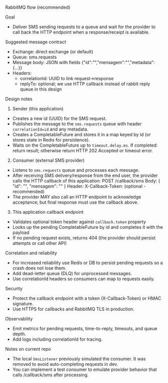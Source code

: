 RabbitMQ flow (recommended)

Goal
- Deliver SMS sending requests to a queue and wait for the provider to call back the HTTP endpoint when a response/receipt is available.

Suggested message contract
- Exchange: direct exchange (or default)
- Queue: sms.requests
- Message body: JSON with fields {"id":"<string>","mensagem":"<string>","metadata":{...}}
- Headers:
  - correlationId: UUID to link request->response
  - replyTo: optional; we use HTTP callback instead of rabbit reply queue in this design

Design notes
1) Sender (this application)
- Creates a new id (UUID) for the SMS request.
- Publishes the message to the `sms.requests` queue with header `correlationId=id` and any metadata.
- Creates a CompletableFuture and stores it in a map keyed by id (or stores state in Redis for persistence).
- Waits on the CompletableFuture up to `timeout.delay.ms`. If completed: return result; otherwise return HTTP 202 Accepted or timeout error.

2) Consumer (external SMS provider)
- Listens to `sms.requests` queue and processes each message.
- After receiving SMS delivery/response from the end user, the provider calls the HTTP callback of this application:
  POST /callback/sms
  Body: { "id": "<correlationId>", "mensagem": "<reply text>" }
  Header: X-Callback-Token: <token> (optional - recommended)
- The provider MAY also call an HTTP endpoint to acknowledge acceptance; but final response must use the callback above.

3) This application callback endpoint
- Validates optional token header against `callback.token` property
- Looks up the pending CompletableFuture by id and completes it with the payload
- If no pending request exists, returns 404 (the provider should persist attempts or call other API)

Correlation and reliability
- For increased reliability use Redis or DB to persist pending requests so a crash does not lose them.
- Add dead-letter queue (DLQ) for unprocessed messages.
- Use correlationId headers so consumers can map to requests easily.

Security
- Protect the callback endpoint with a token (X-Callback-Token) or HMAC signature.
- Use HTTPS for callbacks and RabbitMQ TLS in production.

Observability
- Emit metrics for pending requests, time-to-reply, timeouts, and queue depth.
- Add logs including correlationId for tracing.


Notes on current repo
- The local `SmsListener` previously simulated the consumer. It was removed to avoid auto-completing requests in dev.
- You can implement a test consumer to emulate provider behavior that calls /callback/sms after processing.
